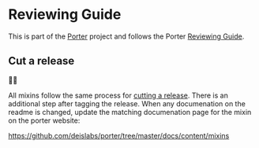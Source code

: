 # Reviewing Guide

This is part of the [Porter][porter] project and follows the Porter [Reviewing
Guide][review].

[porter]: https://github.com/deislabs/porter
[review]: https://github.com/deislabs/porter/blob/master/REVIEWING.md

## Cut a release

🧀💨

All mixins follow the same process for [cutting a release][release]. There is an additional step after tagging the release. When any documenation on the readme is changed, update the matching documenation page for the mixin on the porter website:

https://github.com/deislabs/porter/tree/master/docs/content/mixins

[release]: https://github.com/deislabs/porter/blob/master/REVIEWING.md#cut-a-release
